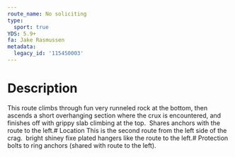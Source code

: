 ```yaml
---
route_name: No soliciting
type:
  sport: true
YDS: 5.9+
fa: Jake Rasmussen
metadata:
  legacy_id: '115450003'
---
```

# Description
This route climbs through fun very runneled rock at the bottom, then ascends a short overhanging section where the crux is encountered, and finishes off with grippy slab climbing at the top.  Shares anchors with the route to the left.# Location
This is the second route from the left side of the crag.  bright shiney fixe plated hangers like the route to the left.# Protection
bolts to ring anchors (shared with route to the left).